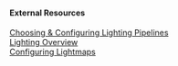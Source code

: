 #### External Resources
[Choosing & Configuring Lighting Pipelines](https://docs.unity3d.com/Manual/BestPracticeLightingPipelines.html)  
[Lighting Overview](https://docs.unity3d.com/Manual/LightingOverview.html)  
[Configuring Lightmaps](https://learn.unity.com/tutorial/configuring-lightmaps)  